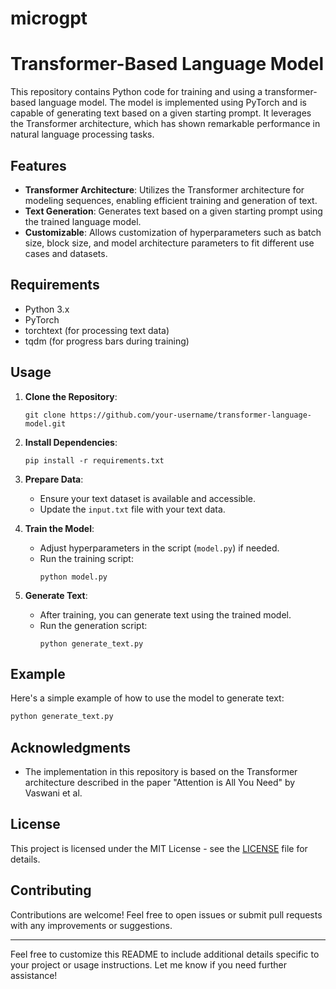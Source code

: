 # microgpt



# Transformer-Based Language Model

This repository contains Python code for training and using a transformer-based language model. The model is implemented using PyTorch and is capable of generating text based on a given starting prompt. It leverages the Transformer architecture, which has shown remarkable performance in natural language processing tasks.

## Features

- **Transformer Architecture**: Utilizes the Transformer architecture for modeling sequences, enabling efficient training and generation of text.
- **Text Generation**: Generates text based on a given starting prompt using the trained language model.
- **Customizable**: Allows customization of hyperparameters such as batch size, block size, and model architecture parameters to fit different use cases and datasets.

## Requirements

- Python 3.x
- PyTorch
- torchtext (for processing text data)
- tqdm (for progress bars during training)

## Usage

1. **Clone the Repository**:
   ```
   git clone https://github.com/your-username/transformer-language-model.git
   ```

2. **Install Dependencies**:
   ```
   pip install -r requirements.txt
   ```

3. **Prepare Data**:
   - Ensure your text dataset is available and accessible.
   - Update the `input.txt` file with your text data.

4. **Train the Model**:
   - Adjust hyperparameters in the script (`model.py`) if needed.
   - Run the training script:
     ```
     python model.py
     ```

5. **Generate Text**:
   - After training, you can generate text using the trained model.
   - Run the generation script:
     ```
     python generate_text.py
     ```

## Example

Here's a simple example of how to use the model to generate text:

```python
python generate_text.py
```

## Acknowledgments

- The implementation in this repository is based on the Transformer architecture described in the paper "Attention is All You Need" by Vaswani et al.

## License

This project is licensed under the MIT License - see the [LICENSE](LICENSE) file for details.

## Contributing

Contributions are welcome! Feel free to open issues or submit pull requests with any improvements or suggestions.

---

Feel free to customize this README to include additional details specific to your project or usage instructions. Let me know if you need further assistance!
